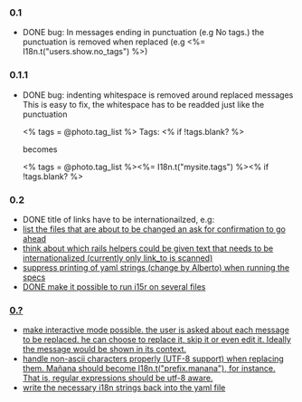 ### 0.1

* DONE bug: In messages ending in punctuation (e.g No tags.) the punctuation is removed when replaced (e.g <%= I18n.t("users.show.no_tags") %>)

### 0.1.1

* DONE bug: indenting whitespace is removed around replaced messages
This is easy to fix, the whitespace has to be readded just like the punctuation

    <% tags = @photo.tag_list %>
      Tags:
    <% if !tags.blank? %>

    becomes

    <% tags = @photo.tag_list %><%= I18n.t("mysite.tags") %><% if !tags.blank? %>

### 0.2

* DONE title of links have to be internationailzed, e.g: <a title="Go back" href="...">
* list the files that are about to be changed an ask for confirmation to go ahead
* think about which rails helpers could be given text that needs to be internationalized (currently only link_to is scanned)
* suppress printing of yaml strings (change by Alberto) when running the specs
* DONE make it possible to run i15r on several files

### 0.?

* make interactive mode possible. the user is asked about each message to be replaced. he can choose to replace it, skip it or even edit it. Ideally the message would be shown in its context.
* handle non-ascii characters properly (UTF-8 support) when replacing them. Mañana should become I18n.t("prefix.manana"), for instance. That is, regular expressions should be utf-8 aware.
* write the necessary i18n strings back into the yaml file
